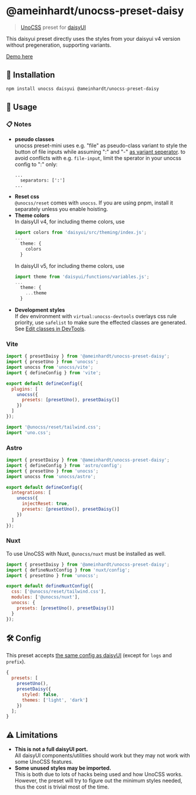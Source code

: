 # @ameinhardt/unocss-preset-daisy

> [UnoCSS](https://github.com/unocss/unocss) preset for [daisyUI](https://github.com/saadeghi/daisyui)

This daisyui preset directly uses the styles from your daisyui v4 version without pregeneration, supporting variants.

[Demo here](https://ameinhardt.github.io/unocss-preset-daisy/)

## 🚀 Installation

```sh
npm install unocss daisyui @ameinhardt/unocss-preset-daisy
```

## 📱 Usage
### 📋 Notes
* **pseudo classes** \
  unocss preset-mini uses e.g. "file" as pseudo-class variant to style the button of file inputs while assuming ":" and "-" [as variant seperator](https://unocss.dev/config/#separators). to avoid conflicts with e.g. `file-input`, limit the sperator in your unocss config to ":" only:
  ```
  ...
    separators: [':']
  ...
  ```
* **Reset css** \
  `@unocss/reset` comes with `unocss`. If you are using pnpm, install it separately unless you enable hoisting.
* **Theme colors** \
  In daisyUI v4, for including theme colors, use
  ```js
  import colors from 'daisyui/src/theming/index.js';
  ...
    theme: {
      colors
    }
  ```
  In daisyUI v5, for including theme colors, use
  ```js
  import theme from 'daisyui/functions/variables.js';
  ...
    theme: {
      ...theme
    }

  ```
* **Development styles** \
  If dev environment with `virtual:unocss-devtools` overlays css rule priority, use `safelist` to make sure the effected classes are generated. See [Edit classes in DevTools](https://unocss.dev/integrations/vite#edit-classes-in-devtools).

### Vite

```js
import { presetDaisy } from '@ameinhardt/unocss-preset-daisy';
import { presetUno } from 'unocss';
import unocss from 'unocss/vite';
import { defineConfig } from 'vite';

export default defineConfig({
  plugins: [
    unocss({
      presets: [presetUno(), presetDaisy()]
    })
  ]
});
```

```js
import '@unocss/reset/tailwind.css';
import 'uno.css';
```

### Astro

```js
import { presetDaisy } from '@ameinhardt/unocss-preset-daisy';
import { defineConfig } from 'astro/config';
import { presetUno } from 'unocss';
import unocss from 'unocss/astro';

export default defineConfig({
  integrations: [
    unocss({
      injectReset: true,
      presets: [presetUno(), presetDaisy()]
    })
  ]
});
```

### Nuxt

To use UnoCSS with Nuxt, `@unocss/nuxt` must be installed as well.

```js
import { presetDaisy } from '@ameinhardt/unocss-preset-daisy';
import { defineNuxtConfig } from 'nuxt/config';
import { presetUno } from 'unocss';

export default defineNuxtConfig({
  css: ['@unocss/reset/tailwind.css'],
  modules: ['@unocss/nuxt'],
  unocss: {
    presets: [presetUno(), presetDaisy()]
  }
});
```

## 🛠️ Config

This preset accepts [the same config as daisyUI](https://daisyui.com/docs/config/) (except for `logs` and `prefix`).

```js
{
  presets: [
    presetUno(),
    presetDaisy({
      styled: false,
      themes: ['light', 'dark']
    })
  ];
}
```

## ⚠️ Limitations

* **This is not a full daisyUI port.** \
  All daisyUI components/utilities should work but they may not work with some UnoCSS features.
* **Some unused styles may be imported.** \
  This is both due to lots of hacks being used and how UnoCSS works. However, the preset will try to figure out the minimum styles needed, thus the cost is trivial most of the time.
